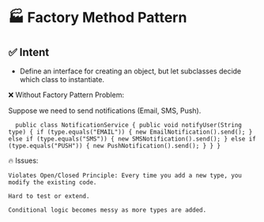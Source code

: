 # 🏭 Factory Method Pattern
## ✅ Intent

- Define an interface for creating an object, but let subclasses decide which class to instantiate.

❌ Without Factory Pattern
Problem:

Suppose we need to send notifications (Email, SMS, Push).

`   public class NotificationService {
public void notifyUser(String type) {
if (type.equals("EMAIL")) {
new EmailNotification().send();
} else if (type.equals("SMS")) {
new SMSNotification().send();
} else if (type.equals("PUSH")) {
new PushNotification().send();
}
}
}
`

🔥 Issues:

    Violates Open/Closed Principle: Every time you add a new type, you modify the existing code.

    Hard to test or extend.

    Conditional logic becomes messy as more types are added.
